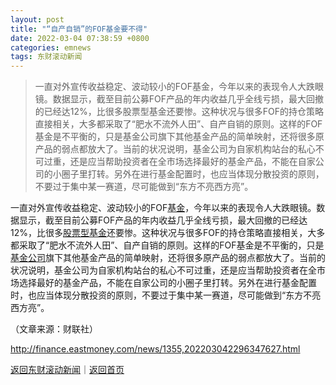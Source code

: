 ```yaml
---
layout: post
title: "“自产自销”的FOF基金要不得"
date: 2022-03-04 07:38:59 +0800
categories: emnews
tags: 东财滚动新闻
---
```

> 一直对外宣传收益稳定、波动较小的FOF基金，今年以来的表现令人大跌眼镜。数据显示，截至目前公募FOF产品的年内收益几乎全线亏损，最大回撤的已经达12%，比很多股票型基金还要惨。这种状况与很多FOF的持仓策略直接相关，大多都采取了“肥水不流外人田”、自产自销的原则。这样的FOF基金是不平衡的，只是基金公司旗下其他基金产品的简单映射，还将很多原产品的弱点都放大了。当前的状况说明，基金公司为自家机构站台的私心不可过重，还是应当帮助投资者在全市场选择最好的基金产品，不能在自家公司的小圈子里打转。另外在进行基金配置时，也应当体现分散投资的原则，不要过于集中某一赛道，尽可能做到“东方不亮西方亮”。

<p>一直对外宣传收益稳定、波动较小的FOF<span id="Info.3293"><a href="http://data.eastmoney.com/zlsj/" class="infokey">基金</a></span>，今年以来的表现令人大跌眼镜。数据显示，截至目前公募FOF产品的年内收益几乎全线亏损，最大回撤的已经达12%，比很多<span id="Info.3121"><a href="http://fund.eastmoney.com/GP_jzzzl.html" class="infokey">股票型基金</a></span>还要惨。这种状况与很多FOF的持仓策略直接相关，大多都采取了“肥水不流外人田”、自产自销的原则。这样的FOF基金是不平衡的，只是<span id="Info.3109"><a href="http://fund.eastmoney.com/company/default.html" class="infokey">基金公司</a></span>旗下其他基金产品的简单映射，还将很多原产品的弱点都放大了。当前的状况说明，基金公司为自家机构站台的私心不可过重，还是应当帮助投资者在全市场选择最好的基金产品，不能在自家公司的小圈子里打转。另外在进行基金配置时，也应当体现分散投资的原则，不要过于集中某一赛道，尽可能做到“东方不亮西方亮”。</p><p class="em_media">（文章来源：财联社）</p>

<http://finance.eastmoney.com/news/1355,202203042296347627.html>

[返回东财滚动新闻](//finews.withounder.com/emnews/)｜[返回首页](//finews.withounder.com/)